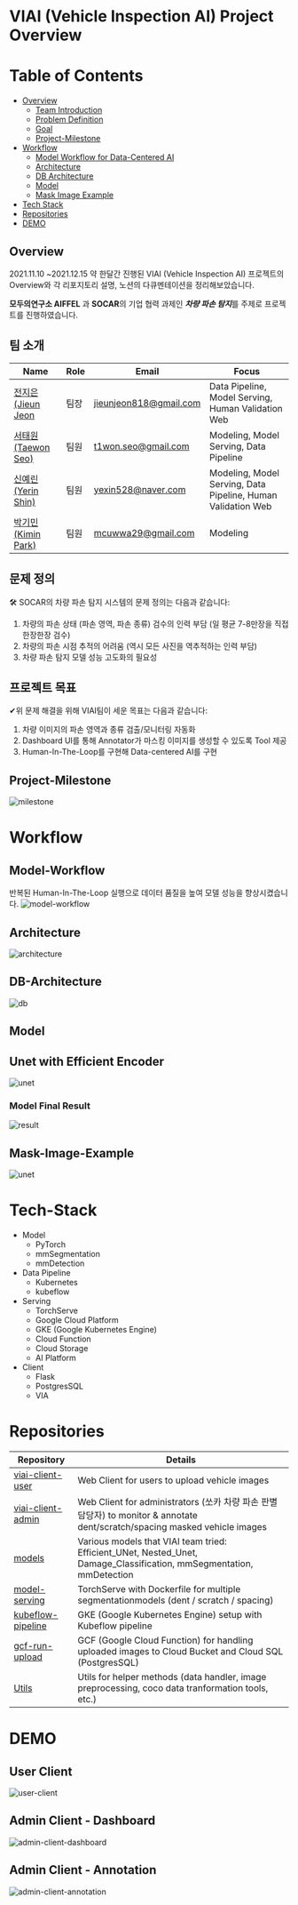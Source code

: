 # VIAI (Vehicle Inspection AI) Project Overview

Table of Contents
=================

  * [Overview](#Overview)
    * [Team Introduction](#팀소개)
    * [Problem Definition](#문제정의)
    * [Goal](#프로젝트목표)
    * [Project-Milestone](#Project-Milestone)
  * [Workflow](#Workflow)
    * [Model Workflow for Data-Centered AI](#Model-Workflow)
    * [Architecture](#Architecture)
    * [DB Architecture](#DB-Architecture)
    * [Model](#Model) 
    * [Mask Image Example](#Mask-Image-Example)
  * [Tech Stack](#Tech-Stack)
  * [Repositories](#Repositories)
  * [DEMO](#DEMO)


## Overview

2021.11.10 ~2021.12.15 약 한달간 진행된 VIAI (Vehicle Inspection AI) 프로젝트의 Overview와 각 리포지토리 설명, 노션의 다큐멘테이션을 정리해보았습니다.

**모두의연구소 AIFFEL** 과 **SOCAR**의 기업 협력 과제인 ***차량 파손 탐지***를 주제로 프로젝트를 진행하였습니다. 

## 팀 소개

|  Name | Role | Email | Focus |
| --- | ---- | --- | --- |
| [전지은 (Jieun Jeon](https://github.com/jieunjeon) | 팀장 | jieunjeon818@gmail.com | Data Pipeline, Model Serving, Human Validation Web |
| [서태원 (Taewon Seo)](https://github.com/t1seo) | 팀원 | t1won.seo@gmail.com | Modeling, Model Serving, Data Pipeline |
| [신예린 (Yerin Shin)](https://github.com/rinrin528) | 팀원 | yexin528@naver.com | Modeling, Model Serving, Data Pipeline, Human Validation Web |
| [박기민 (Kimin Park)](https://github.com/PEBpung) | 팀원 | mcuwwa29@gmail.com | Modeling |

## 문제 정의
🛠 SOCAR의 차량 파손 탐지 시스템의 문제 정의는 다음과 같습니다:

1. 차량의 파손 상태 (파손 영역, 파손 종류) 검수의 인력 부담 (일 평균 7-8만장을 직접 한장한장 검수)
2. 차량의 파손 시점 추적의 어려움 (역시 모든 사진을 역추적하는 인력 부담)
3. 차량 파손 탐지 모델 성능 고도화의 필요성

## 프로젝트 목표
✔위 문제 해결을 위해 VIAI팀이 세운 목표는 다음과 같습니다:

1. 차량 이미지의 파손 영역과 종류 검출/모니터링 자동화
2. Dashboard UI를 통해 Annotator가 마스킹 이미지를 생성할 수 있도록 Tool 제공
3. Human-In-The-Loop를 구현해 Data-centered AI를 구현

## Project-Milestone
![milestone](./images/project_milestone_detail.png)


# Workflow
## Model-Workflow 
반복된 Human-In-The-Loop 실행으로 데이터 품질을 높여 모델 성능을 향상시켰습니다.
![model-workflow](./images/model-workflow.png)

## Architecture
![architecture](./images/architecture.png)

## DB-Architecture
![db](./images/db-orm.png)

## Model
## Unet with Efficient Encoder
![unet](./images/efficient-unet.png)

### Model Final Result
![result](./images/model-result.png)

## Mask-Image-Example
![unet](./images/mask-image-sample.png)


# Tech-Stack

- Model
    - PyTorch
    - mmSegmentation
    - mmDetection
- Data Pipeline
    - Kubernetes
    - kubeflow
- Serving
    - TorchServe
    - Google Cloud Platform
    - GKE (Google Kubernetes Engine)
    - Cloud Function
    - Cloud Storage
    - AI Platform
- Client
    - Flask
    - PostgresSQL
    - VIA
    

# Repositories

| Repository | Details |
| --- | --- |
| [viai-client-user](https://github.com/aiffel-socar-cv/viai-client-user) | Web Client for users to upload vehicle images |
| [viai-client-admin](https://github.com/aiffel-socar-cv/viai-client-admin) | Web Client for administrators (쏘카 차량 파손 판별 담당자) to monitor & annotate dent/scratch/spacing masked vehicle images |
| [models](https://github.com/aiffel-socar-cv/models) | Various models that VIAI team tried: Efficient_UNet, Nested_Unet, Damage_Classification, mmSegmentation, mmDetection |
| [model-serving](https://github.com/aiffel-socar-cv/model-serving) | TorchServe with Dockerfile for multiple segmentationmodels (dent / scratch / spacing) |
| [kubeflow-pipeline](https://github.com/aiffel-socar-cv/kubeflow-pipeline) | GKE (Google Kubernetes Engine) setup with Kubeflow pipeline |
| [gcf-run-upload](https://github.com/aiffel-socar-cv/GCF-run-upload) | GCF (Google Cloud Function) for handling uploaded images to Cloud Bucket and Cloud SQL (PostgresSQL) |
| [Utils](https://github.com/aiffel-socar-cv/utils) | Utils for helper methods (data handler, image preprocessing, coco data tranformation tools, etc.) |

# DEMO
## User Client 
![user-client](./images/user-demo.gif)

## Admin Client - Dashboard
![admin-client-dashboard](./images/viai-demo-dashboard.gif)

## Admin Client - Annotation
![admin-client-annotation](./images/viai-demo-annot.gif)
